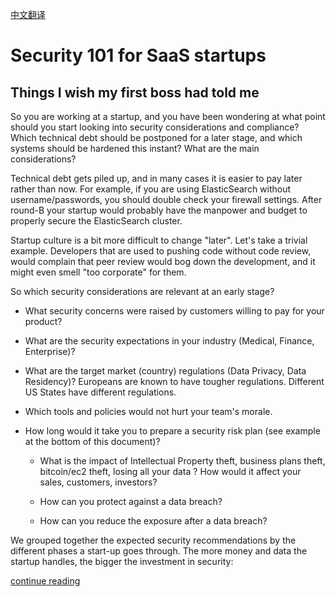[中文翻译](https://github.com/forter/security-101-for-saas-startups/blob/chinese/readme.md)

# Security 101 for SaaS startups

## Things I wish my first boss had told me

So you are working at a startup, and you have been wondering at what point should you start looking into security considerations and compliance? Which technical debt should be postponed for a later stage, and which systems should be hardened this instant? What are the main considerations?

Technical debt gets piled up, and in many cases it is easier to pay later rather than now. For example, if you are using ElasticSearch without username/passwords, you should double check your firewall settings. After round-B your startup would probably have the manpower and budget to properly secure the ElasticSearch cluster.

Startup culture is a bit more difficult to change "later". Let's take a trivial example. Developers that are used to pushing code without code review, would complain that peer review would bog down the development, and it might even smell "too corporate" for them.

So which security considerations are relevant at an early stage?

* What security concerns were raised by customers willing to pay for your product?

* What are the security expectations  in your industry (Medical, Finance, Enterprise)?

* What are the target market (country) regulations (Data Privacy, Data Residency)? Europeans are known to have tougher regulations. Different US States have different regulations.

* Which tools and policies would not hurt your team's morale.

* How long would it take you to prepare a security risk plan (see example at the bottom of this document)?

    * What is the impact of Intellectual Property theft, business plans theft, bitcoin/ec2 theft, losing all your data ? How would it affect your sales, customers, investors?

    * How can you protect against a data breach?

    * How can you reduce the exposure after a data breach?

We grouped together the expected security recommendations by the different phases a start-up goes through. The more money and data the startup handles, the bigger the investment in security:

[continue reading](https://github.com/forter/security-101-for-saas-startups/blob/english/security.md)
